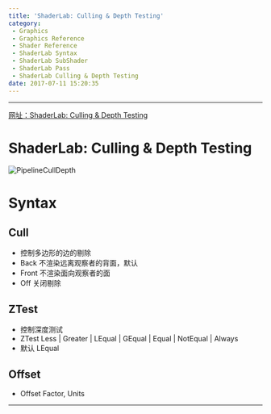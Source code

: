 ```yaml
---
title: 'ShaderLab: Culling & Depth Testing'
category:
 - Graphics
 - Graphics Reference
 - Shader Reference
 - ShaderLab Syntax
 - ShaderLab SubShader
 - ShaderLab Pass
 - ShaderLab Culling & Depth Testing
date: 2017-07-11 15:20:35
---
```


___

[网址：ShaderLab: Culling & Depth Testing](https://docs.unity3d.com/Manual/SL-CullAndDepth.html)

# ShaderLab: Culling & Depth Testing
![PipelineCullDepth](https://docs.unity3d.com/uploads/SL/PipelineCullDepth.png)

# Syntax
## Cull
- 控制多边形的边的剔除
- Back 不渲染远离观察者的背面，默认
- Front 不渲染面向观察者的面
- Off 关闭剔除

## ZTest
- 控制深度测试
- ZTest Less | Greater | LEqual | GEqual | Equal | NotEqual | Always
- 默认 LEqual

## Offset
- Offset Factor, Units

___